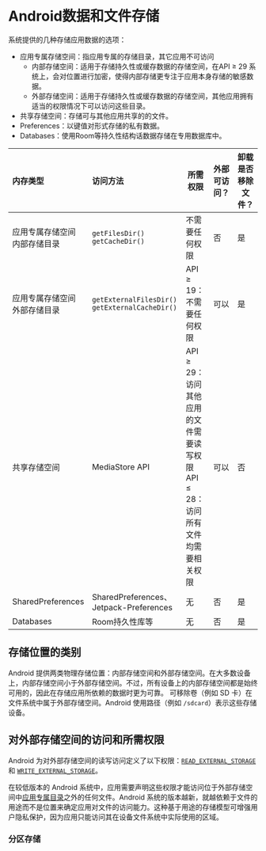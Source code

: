 # Android数据和文件存储

系统提供的几种存储应用数据的选项：

- 应用专属存储空间：指应用专属的存储目录，其它应用不可访问
  - 内部存储空间：适用于存储持久性或缓存数据的存储空间，在API ≥ 29 系统上，会对位置进行加密，使得内部存储更专注于应用本身存储的敏感数据。
  - 外部存储空间：适用于存储持久性或缓存数据的存储空间，其他应用拥有适当的权限情况下可以访问这些目录。
- 共享存储空间：存储可与其他应用共享的的文件。
- Preferences：以键值对形式存储的私有数据。
- Databases：使用Room等持久性结构话数据存储在专用数据库中。



| 内存类型                           | 访问方法                                        | 所需权限                                                     | 外部可访问？ | 卸载是否移除文件？ |
| :--------------------------------- | :---------------------------------------------- | ------------------------------------------------------------ | ------------ | ------------------ |
| 应用专属存储空间<br />内部存储目录 | `getFilesDir()`<br /> `getCacheDir()`           | 不需要任何权限                                               | 否           | 是                 |
| 应用专属存储空间<br />外部存储目录 | `getExternalFilesDir()` `getExternalCacheDir()` | API ≥ 19：不需要任何权限                                     | 可以         | 是                 |
| 共享存储空间                       | MediaStore API                                  | API ≥ 29：访问其他应用的文件需要读写权限<br />API ≤ 28：访问所有文件均需要相关权限 | 可以         | 否                 |
| SharedPreferences                  | SharedPreferences、Jetpack-Preferences          | 无                                                           | 否           | 是                 |
| Databases                          | Room持久性库等                                  | 无                                                           | 否           | 是                 |



## 存储位置的类别

Android 提供两类物理存储位置：内部存储空间和外部存储空间。在大多数设备上，内部存储空间小于外部存储空间。不过，所有设备上的内部存储空间都是始终可用的，因此在存储应用所依赖的数据时更为可靠。
可移除卷（例如 SD 卡）在文件系统中属于外部存储空间。Android 使用路径（例如 `/sdcard`）表示这些存储设备。



## 对外部存储空间的访问和所需权限

Android 为对外部存储空间的读写访问定义了以下权限：[`READ_EXTERNAL_STORAGE`](https://developer.android.com/reference/android/Manifest.permission#READ_EXTERNAL_STORAGE) 和 [`WRITE_EXTERNAL_STORAGE`](https://developer.android.com/reference/android/Manifest.permission#WRITE_EXTERNAL_STORAGE)。

在较低版本的 Android 系统中，应用需要声明这些权限才能访问位于外部存储空间中[应用专属目录](https://developer.android.com/training/data-storage/app-specific#external)之外的任何文件。Android 系统的版本越新，就越依赖于文件的用途而不是位置来确定应用对文件的访问能力。这种基于用途的存储模型可增强用户隐私保护，因为应用只能访问其在设备文件系统中实际使用的区域。

### 分区存储


